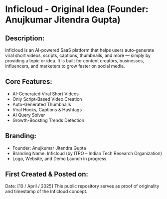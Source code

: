 # Inficloud - Original Idea (Founder: Anujkumar Jitendra Gupta)

## Description:
Inficloud is an AI-powered SaaS platform that helps users auto-generate viral short videos, scripts, captions, thumbnails, and more — simply by providing a topic or idea. It is built for content creators, businesses, influencers, and marketers to grow faster on social media.

## Core Features:
- AI-Generated Viral Short Videos
- Only Script-Based Video Creation
- Auto-Generated Thumbnails
- Viral Hooks, Captions & Hashtags
- AI Query Solver
- Growth-Boosting Trends Detection

## Branding:
- Founder: Anujkumar Jitendra Gupta
- Branding Name: Inficloud (by ITRO – Indian Tech Research Organization)
- Logo, Website, and Demo Launch in progress

## First Created & Posted on:
Date: [10 / April / 2025]
This public repository serves as proof of originality and timestamp of the Inficloud concept.
